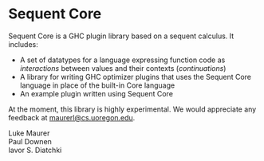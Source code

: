 Sequent Core
============

Sequent Core is a GHC plugin library based on a sequent calculus. It includes:

*   A set of datatypes for a language expressing function code as *interactions*
    between values and their contexts (*continuations*)
*   A library for writing GHC optimizer plugins that uses the Sequent Core
    language in place of the built-in Core language
*   An example plugin written using Sequent Core

At the moment, this library is highly experimental. We would appreciate any
feedback at <maurerl@cs.uoregon.edu>.

Luke Maurer  
Paul Downen  
Iavor S. Diatchki
